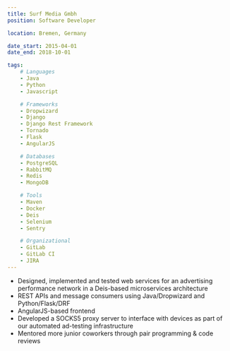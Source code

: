 ```yaml
---
title: Surf Media Gmbh
position: Software Developer

location: Bremen, Germany

date_start: 2015-04-01
date_end: 2018-10-01

tags:
    # Languages
    - Java
    - Python
    - Javascript

    # Frameworks
    - Dropwizard
    - Django
    - Django Rest Framework
    - Tornado
    - Flask
    - AngularJS

    # Databases
    - PostgreSQL
    - RabbitMQ
    - Redis
    - MongoDB

    # Tools
    - Maven
    - Docker
    - Deis
    - Selenium
    - Sentry

    # Organizational
    - GitLab
    - GitLab CI
    - JIRA
---
```

* Designed, implemented and tested web services for an advertising performance network in a Deis-based microservices architecture
* REST APIs and message consumers using Java/Dropwizard and Python/Flask/DRF
* AngularJS-based frontend
* Developed a SOCKS5 proxy server to interface with devices as part of our automated ad-testing infrastructure
* Mentored more junior coworkers through pair programming & code reviews

